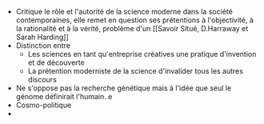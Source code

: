 - Critique le rôle et l'autorité de la science moderne dans la société contemporaines, elle remet en question ses prétentions à l'objectivité, à la rationalité et à la vérité, problème d'un [[Savoir Situé, D.Harraway et Sarah Harding]]
- Distinction entre
	- Les sciences en tant qu'entreprise créatives une pratique d'invention et de découverte
	- La prétention moderniste de la science d'invalider tous les autres discours
- Ne s'oppose pas la recherche génétique mais à l'idée que seul le génome définirait l'humain..e
- Cosmo-politique
-
